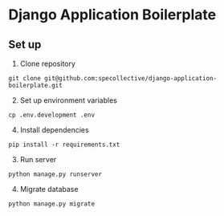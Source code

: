 # Django Application Boilerplate

## Set up

1. Clone repository
```
git clone git@github.com:specollective/django-application-boilerplate.git
```

2. Set up environment variables
```
cp .env.development .env
```

4. Install dependencies
```
pip install -r requirements.txt
```

3. Run server
```
python manage.py runserver
```

4. Migrate database
```
python manage.py migrate
```
